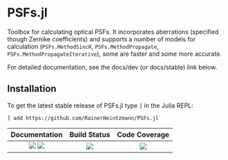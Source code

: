# PSFs.jl
Toolbox for calculating optical PSFs. It incorporates aberrations (specified though Zernike coefficients) and supports a number of
models for calculation (`PSFs.MethodSincR`, `PSFs.MethodPropagate`, `PSFs.MethodPropagateIterative`), some are faster and some more accurate.

For detailed documentation, see the docs/dev (or docs/stable) link below.

## Installation
To get the latest stable release of PSFs.jl type `]` in the Julia REPL:
```
] add https://github.com/RainerHeintzmann/PSFs.jl
```


| **Documentation**                       | **Build Status**                          | **Code Coverage**               |
|:---------------------------------------:|:-----------------------------------------:|:-------------------------------:|
| [![][docs-stable-img]][docs-stable-url] [![][docs-dev-img]][docs-dev-url] | [![][CI-img]][CI-url] | [![][codecov-img]][codecov-url] |



[docs-dev-img]: https://img.shields.io/badge/docs-dev-orange.svg 
[docs-dev-url]: https://RainerHeintzmann.github.io/PSFs.jl/dev/ 

[docs-stable-img]: https://img.shields.io/badge/docs-stable-blue.svg 
[docs-stable-url]: https://RainerHeintzmann.github.io/PSFs.jl/stable/

[codecov-img]: https://codecov.io/gh/RainerHeintzmann/PSFs.jl/branch/main/graph/badge.svg
[codecov-url]: https://codecov.io/gh/RainerHeintzmann/PSFs.jl

[CI-img]: https://github.com/RainerHeintzmann/PSFs.jl/workflows/CI/badge.svg
[CI-url]: https://github.com/RainerHeintzmann/PSFs.jl/actions?query=workflow%3ACI 
